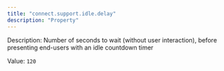 ```yaml
---
title: "connect.support.idle.delay"
description: "Property"
---
```


Description: Number of seconds to wait (without user interaction), before presenting end-users with an idle countdown timer

Value: `120`